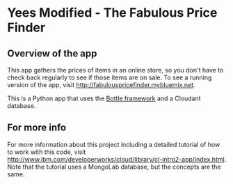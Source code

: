 # Yees Modified - The Fabulous Price Finder #

## Overview of the app ##

This app gathers the prices of items in an online store, so you don't have to check back regularly to see if those items are on sale.  To see a running version of the app, visit http://fabulouspricefinder.mybluemix.net.

This is a Python app that uses the [Bottle framework](http://bottlepy.org/docs/dev/) and a Cloudant database.
		
## For more info ##

For more information about this project including a detailed tutorial of how to work with this code, visit http://www.ibm.com/developerworks/cloud/library/cl-intro2-app/index.html. Note that the tutorial uses a MongoLab database, but the concepts are the same.
